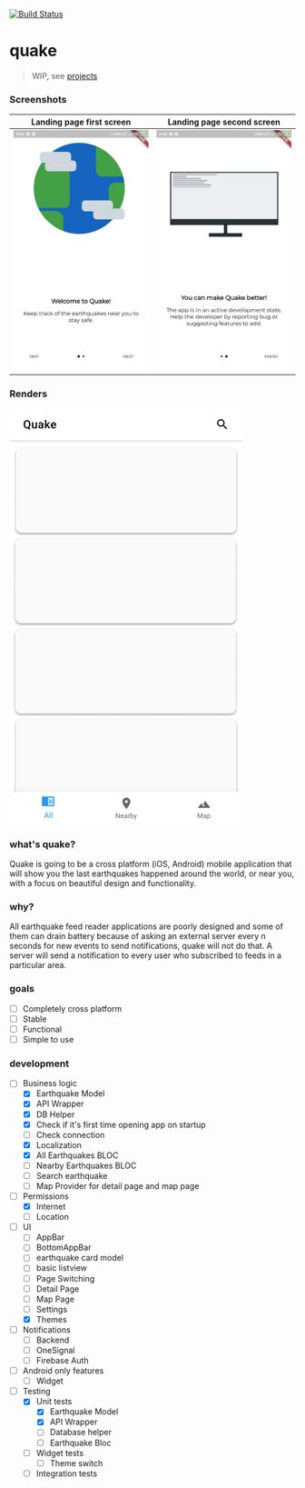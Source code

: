 [![Build Status](https://travis-ci.com/veetaw/quake.svg?branch=master)](https://travis-ci.com/veetaw/quake)
# quake
> WIP, see [projects](https://github.com/veetaw/quake/projects)

### Screenshots
Landing page first screen  |  Landing page second screen
:-------------------------:|:-------------------------:
![1](.github/readme/intro_screen.jpg)  |  ![2](.github/readme/intro_screen_2.jpg)


### Renders
![1](.github/readme/base_design.png)

### what's quake?
Quake is going to be a cross platform (iOS, Android) mobile application that will show you the last earthquakes happened around the world, or near you, with a focus on beautiful design and functionality.

### why?
All earthquake feed reader applications are poorly designed and some of them can drain battery because of asking an external server every n seconds for new events to send notifications, quake will not do that. A server will send a notification to every user who subscribed to feeds in a particular area.

### goals
- [ ] Completely cross platform
- [ ] Stable
- [ ] Functional
- [ ] Simple to use

### development
- [ ] Business logic
    - [x] Earthquake Model
    - [x] API Wrapper
    - [x] DB Helper
    - [x] Check if it's first time opening app on startup
    - [ ] Check connection
    - [x] Localization
    - [x] All Earthquakes BLOC
    - [ ] Nearby Earthquakes BLOC
    - [ ] Search earthquake
    - [ ] Map Provider for detail page and map page
- [ ] Permissions
    - [x] Internet
    - [ ] Location
- [ ] UI
    - [ ] AppBar
    - [ ] BottomAppBar
    - [ ] earthquake card model
    - [ ] basic listview
    - [ ] Page Switching
    - [ ] Detail Page
    - [ ] Map Page
    - [ ] Settings
    - [x] Themes
- [ ] Notifications
    - [ ] Backend
    - [ ] OneSignal
    - [ ] Firebase Auth
- [ ] Android only features
    - [ ] Widget
- [ ] Testing
    - [x] Unit tests
        - [x] Earthquake Model
        - [x] API Wrapper
        - [ ] Database helper
        - [ ] Earthquake Bloc
    - [ ] Widget tests
        - [ ] Theme switch
    - [ ] Integration tests

